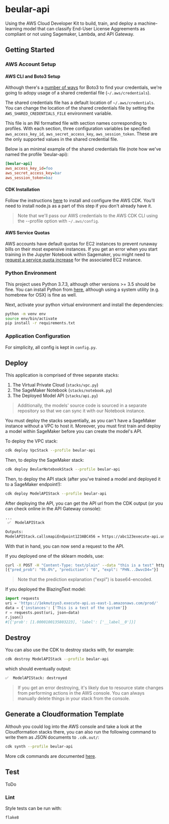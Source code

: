 # beular-api

Using the AWS Cloud Developer Kit to build, train, and deploy a machine-learning model that can classify End-User License Aggreements as compliant or not using Sagemaker, Lambda, and API Gateway.

## Getting Started

### AWS Account Setup

#### AWS CLI and Boto3 Setup

Although there's a [number of ways](https://boto3.amazonaws.com/v1/documentation/api/latest/guide/configuration.html#configuring-credentials) for Boto3 to find your credentials, we're going to adopy usage of a shared credential file (`~/.aws/credentials`).

The shared credentials file has a default location of `~/.aws/credentials`. You can change the location of the shared credentials file by setting the `AWS_SHARED_CREDENTIALS_FILE` environment variable.

This file is an INI formatted file with section names corresponding to profiles. With each section, three configuration variables be specified: `aws_access_key_id`, `aws_secret_access_key`, `aws_session_token`. These are the only supported values in the shared credential file.

Below is an minimal example of the shared credentials file (note how we've named the profile 'beular-api):

```ini
[beular-api]
aws_access_key_id=foo
aws_secret_access_key=bar
aws_session_token=baz
```

#### CDK Installation

Follow the instructions [here](https://docs.aws.amazon.com/cdk/latest/guide/getting_started.html) to install and configure the AWS CDK. You'll need to install node.js as a part of this step if you don't already have it.

>Note that we'll pass our AWS credentials to the AWS CDK CLI using the --profile option with `~/.aws/config`.

#### AWS Service Quotas

AWS accounts have default quotas for EC2 instances to prevent runaway bills on their most expensive instances. If you get an error when you start training in the Jupyter Notebook within Sagemaker, you might need to [request a service quota increase](https://docs.aws.amazon.com/general/latest/gr/aws_service_limits.html) for the associated EC2 instance.

### Python Environment

This project uses Python 3.7.3, although other versions >= 3.5 should be fine. You can install Python from [here](https://www.python.org/downloads/), although using a system utility (e.g. homebrew for OSX) is fine as well.

Next, activate your python virtual environment and install the dependencies:

```bash
python -m venv env
source env/bin/activate
pip install -r requirements.txt
```

### Application Configuration

For simplicity, all config is kept in `config.py`.

## Deploy

This application is comprised of three separate stacks:

1. The Virtual Private Cloud (`stacks/vpc.py`)
2. The SageMaker Notebook (`stacks/notebook.py`)
3. The Deployed Model API (`stacks/api.py`)

>Additionally, the models' source code is sourced in a separate repository so that we can sync it with our Notebook instance.

You must deploy the stacks sequentially, as you can't have a SageMaker instance without a VPC to host it. Moreover, you must first train and deploy a model within SageMaker before you can create the model's API.

To deploy the VPC stack:

```bash
cdk deploy VpcStack --profile beular-api
```

Then, to deploy the SageMaker stack:

```bash
cdk deploy BeularNotebookStack --profile beular-api
```

Then, to deploy the API stack (after you've trained a model and deployed it to a SageMaker endpoint!):

```bash
cdk deploy ModelAPIStack --profile beular-api
```

After deploying the API, you can get the API url from the CDK output (or you can check online in the API Gateway console):

```bash
...
 ✅  ModelAPIStack

Outputs:
ModelAPIStack.callsmapiEndpoint123ABC456 = https://abc123execute-api.us-east-1.amazonaws.com/prod/
```

With that in hand, you can now send a request to the API. 

If you deployed one of the sklearn models, use:

```bash
curl -X POST -H "Content-Type: text/plain" --data "this is a test" https://fntzl3eq2h.execute-api.us-east-1.amazonaws.com/prod/
[{"pred_prob": "95.0%", "prediction": "0", "expl": "PHN...DwvcD4="}]
```

>Note that the prediction explanation ("expl") is base64-encoded.

If you deployed the BlazingText model:

```python
import requests
uri = 'https://1ekmutzyo3.execute-api.us-east-1.amazonaws.com/prod/'
data = {'instances': ['This is a test of the system']}
r = requests.post(uri, json=data)
r.json()
#[{'prob': [1.0000100135803223], 'label': ['__label__0']}]
```

## Destroy

You can also use the CDK to destroy stacks with, for example:

```bash
cdk destroy ModelAPIStack --profile beular-api
```

which should eventually output:

```bash
✅  ModelAPIStack: destroyed
```

>If you get an error destroying, it's likely due to resource state changes from performing actions in the AWS console. You can always manually delete things in your stack from the console.

## Generate a Cloudformation Template

Althouh you could log into the AWS console and take a look at the Cloudformation stacks there, you can also run the following command to write them as JSON documents to `.cdk.out/`:

```bash
cdk synth --profile beular-api
```

More cdk commands are documented [here](https://docs.aws.amazon.com/fr_fr/cdk/latest/guide/cli.html#cli-commands).

## Test

ToDo

### Lint

Style tests can be run with:

```bash
flake8
```
